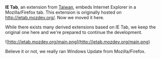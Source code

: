 **IE Tab**, an extension from [Taiwan](http://www.taiwan.net.tw/), embeds Internet Explorer in a Mozilla/Firefox tab. This extension is originally hosted on http://ietab.mozdev.org/. Now we moved it here.

While there exists many derived extensions based on IE Tab, we keep the original one here and we're prepared to continue the development.

![http://ietab.mozdev.org/main.png](http://ietab.mozdev.org/main.png)

Believe it or not, we really ran Windows Update from Mozilla/Firefox.
